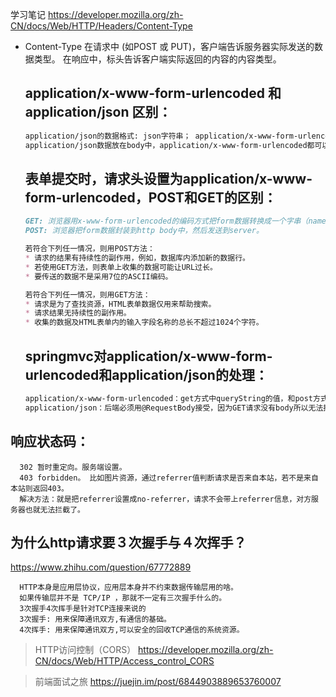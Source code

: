 学习笔记
https://developer.mozilla.org/zh-CN/docs/Web/HTTP/Headers/Content-Type

- Content-Type 
   在请求中 (如POST 或 PUT)，客户端告诉服务器实际发送的数据类型。
   在响应中，标头告诉客户端实际返回的内容的内容类型。
   
   ## application/x-www-form-urlencoded 和 application/json 区别：
   ```markdown
   application/json的数据格式: json字符串； application/x-www-form-urlencoded的数据格式：键值对，key-value。
   application/json数据放在body中，application/x-www-form-urlencoded都可以。
   ```
   ## 表单提交时，请求头设置为application/x-www-form-urlencoded，POST和GET的区别：
   ```markdown
   GET: 浏览器用x-www-form-urlencoded的编码方式把form数据转换成一个字串（name1=value1&name2=value2…），然后把这个字串append到url后面，用?分割，加载这个新的url。
   POST: 浏览器把form数据封装到http body中，然后发送到server。
   
   若符合下列任一情况，则用POST方法：
   * 请求的结果有持续性的副作用，例如，数据库内添加新的数据行。
   * 若使用GET方法，则表单上收集的数据可能让URL过长。
   * 要传送的数据不是采用7位的ASCII编码。

   若符合下列任一情况，则用GET方法：
   * 请求是为了查找资源，HTML表单数据仅用来帮助搜索。
   * 请求结果无持续性的副作用。
   * 收集的数据及HTML表单内的输入字段名称的总长不超过1024个字符。
   ```
   ## springmvc对application/x-www-form-urlencoded和application/json的处理：
   ```markdown
   application/x-www-form-urlencoded：get方式中queryString的值，和post方式中 body data的值都会被Servlet接受到并转化到Request.getParameter()参数集中，所以@RequestParam可以获取的到。
   application/json：后端必须用@RequestBody接受，因为GET请求没有body所以无法接受，只能使用post方式。
   ```

## 响应状态码：
```
  302 暂时重定向。服务端设置。
  403 forbidden。 比如图片资源，通过referrer值判断请求是否来自本站，若不是来自本站则返回403。
  解决方法：就是把referrer设置成no-referrer，请求不会带上referrer信息，对方服务器也就无法拦截了。
```
## 为什么http请求要３次握手与４次挥手？
https://www.zhihu.com/question/67772889
```
  HTTP本身是应用层协议，应用层本身并不约束数据传输层用的啥。
  如果传输层并不是 TCP/IP ，那就不一定有三次握手什么的。
  3次握手4次挥手是针对TCP连接来说的
  3次握手: 用来保障通讯双方,有通信的基础。
  4次挥手: 用来保障通讯双方,可以安全的回收TCP通信的系统资源。  
```
> HTTP访问控制（CORS）
https://developer.mozilla.org/zh-CN/docs/Web/HTTP/Access_control_CORS

> 前端面试之旅
https://juejin.im/post/6844903889653760007
